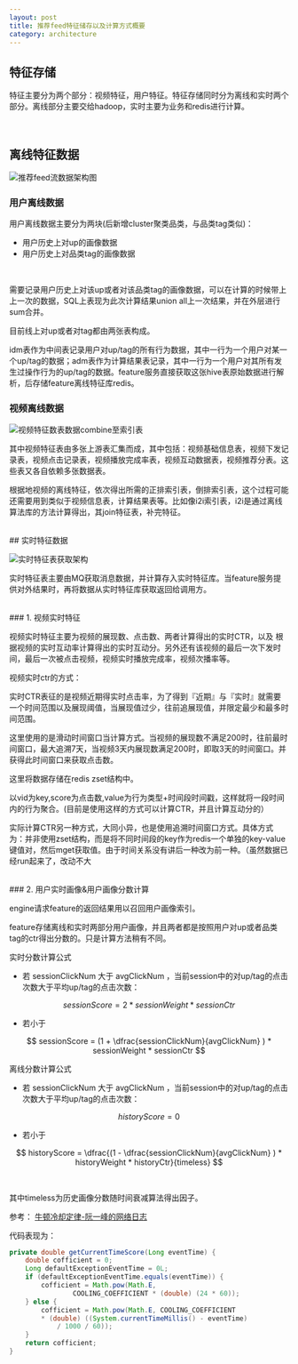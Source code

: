 ```yaml
---
layout: post
title: 推荐feed特征储存以及计算方式概要
category: architecture
---
```


## 特征存储

特征主要分为两个部分：视频特征，用户特征。特征存储同时分为离线和实时两个部分。离线部分主要交给hadoop，实时主要为业务和redis进行计算。

<br>

## 离线特征数据

![推荐feed流数据架构图](https://raw.githubusercontent.com/imekaku/MyPicture/master/github-blog-pic/2019-02-11-recommend-feature-data.png)

### 用户离线数据

用户离线数据主要分为两块(后新增cluster聚类品类，与品类tag类似)：

- 用户历史上对up的画像数据
- 用户历史上对品类tag的画像数据

<br>

需要记录用户历史上对该up或者对该品类tag的画像数据，可以在计算的时候带上上一次的数据，SQL上表现为此次计算结果union all上一次结果，并在外层进行sum合并。

目前线上对up或者对tag都由两张表构成。

idm表作为中间表记录用户对up/tag的所有行为数据，其中一行为一个用户对某一个up/tag的数据；adm表作为计算结果表记录，其中一行为一个用户对其所有发生过操作行为的up/tag的数据。feature服务直接获取这张hive表原始数据进行解析，后存储feature离线特征库redis。

### 视频离线数据

![视频特征数表数据combine至索引表](https://raw.githubusercontent.com/imekaku/MyPicture/master/github-blog-pic/2019-02-11-recommend-feature-data2.png)

其中视频特征表由多张上游表汇集而成，其中包括：视频基础信息表，视频下发记录表，视频点击记录表，视频播放完成率表，视频互动数据表，视频推荐分表。这些表又各自依赖多张数据表。

根据地视频的离线特征，依次得出所需的正排索引表，倒排索引表，这个过程可能还需要用到类似于视频信息表，计算结果表等。比如像i2i索引表，i2i是通过离线算法库的方法计算得出，其join特征表，补完特征。

<br>
## 实时特征数据

![实时特征表获取架构](https://raw.githubusercontent.com/imekaku/MyPicture/master/github-blog-pic/2019-02-11-recommend-feature-data3.png)

实时特征表主要由MQ获取消息数据，并计算存入实时特征库。当feature服务提供对外结果时，再将数据从实时特征库获取返回给调用方。

<br>
### 1. 视频实时特征

视频实时特征主要为视频的展现数、点击数、两者计算得出的实时CTR，以及 根据视频的实时互动率计算得出的实时互动分。另外还有该视频的最后一次下发时间，最后一次被点击视频，视频实时播放完成率，视频次播率等。

视频实时ctr的方式：

实时CTR表征的是视频近期得实时点击率，为了得到『近期』与『实时』就需要一个时间范围以及展现阈值，当展现值过少，往前追展现值，并限定最少和最多时间范围。

这里使用的是滑动时间窗口当计算方式。当视频的展现数不满足200时，往前最时间窗口，最大追溯7天，当视频3天内展现数满足200时，即取3天的时间窗口。并获得此时间窗口来获取点击数。

这里将数据存储在redis zset结构中。

以vid为key,score为点击数,value为行为类型+时间段时间戳，这样就将一段时间内的行为聚合。(目前是使用这样的方式可以计算CTR，并且计算互动分的）

实际计算CTR另一种方式，大同小异，也是使用追溯时间窗口方式。具体方式为：并非使用zset结构，而是将不同时间段的key作为redis一个单独的key-value键值对，然后mget获取值。由于时间关系没有讲后一种改为前一种。（虽然数据已经run起来了，改动不大

<br>
### 2. 用户实时画像&用户画像分数计算

engine请求feature的返回结果用以召回用户画像索引。

feature存储离线和实时两部分用户画像，并且两者都是按照用户对up或者品类tag的ctr得出分数的。只是计算方法稍有不同。

实时分数计算公式

- 若 sessionClickNum 大于 avgClickNum ，当前session中的对up/tag的点击次数大于平均up/tag的点击次数：

$$ sessionScore = 2 * sessionWeight * sessionCtr $$

- 若小于

$$ sessionScore = (1 + \dfrac{sessionClickNum}{avgClickNum} ) * sessionWeight * sessionCtr $$

离线分数计算公式

- 若 sessionClickNum 大于 avgClickNum ，当前session中的对up/tag的点击次数大于平均up/tag的点击次数：

$$ historyScore = 0 $$

- 若小于

$$ historyScore = \dfrac{(1 - \dfrac{sessionClickNum}{avgClickNum} ) * historyWeight * historyCtr}{timeless} $$

<br>

其中timeless为历史画像分数随时间衰减算法得出因子。

参考： [牛顿冷却定律-阮一峰的网络日志](http://www.ruanyifeng.com/blog/2012/03/ranking_algorithm_newton_s_law_of_cooling.html)

代码表现为：
```java
private double getCurrentTimeScore(Long eventTime) {
    double cofficient = 0;
    Long defaultExceptionEventTime = 0L;
    if (defaultExceptionEventTime.equals(eventTime)) {
        cofficient = Math.pow(Math.E,
                COOLING_COEFFICIENT * (double) (24 * 60));
    } else {
        cofficient = Math.pow(Math.E, COOLING_COEFFICIENT 
        * (double) ((System.currentTimeMillis() - eventTime) 
        	/ 1000 / 60));
    }
    return cofficient;
}
```






